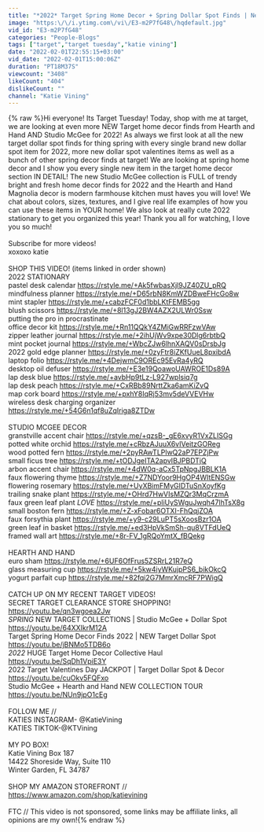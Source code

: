 ```yaml
---
title: "*2022* Target Spring Home Decor + Spring Dollar Spot Finds | New Studio McGee + Hearth and Hand 2022"
image: "https:\/\/i.ytimg.com\/vi\/E3-m2P7fG48\/hqdefault.jpg"
vid_id: "E3-m2P7fG48"
categories: "People-Blogs"
tags: ["target","target tuesday","katie vining"]
date: "2022-02-01T22:55:15+03:00"
vid_date: "2022-02-01T15:00:06Z"
duration: "PT18M37S"
viewcount: "3408"
likeCount: "404"
dislikeCount: ""
channel: "Katie Vining"
---
```

{% raw %}Hi everyone! Its Target Tuesday! Today, shop with me at target, we are looking at even more NEW Target home decor finds from Hearth and Hand AND Studio McGee for 2022! As always we first look at all the new target dollar spot finds for thing spring with every single brand new dollar spot item for 2022,  more new dollar spot valentines items as well as a bunch of other spring decor finds at target! We are looking at spring home decor and I show you every single new item in the target home decor section IN DETAIL! The new Studio McGee collection is FULL of trendy bright and fresh home decor finds for 2022 and the Hearth and Hand Magnolia decor is modern farmhouse kitchen must haves you will love! We chat about colors, sizes, textures, and I give real life examples of how you can use these items in YOUR home! We also look at really cute 2022 stationary to get you organized this year! Thank you all for watching, I love you so much!<br /><br />Subscribe for more videos!<br />xoxoxo katie<br /><br />SHOP THIS VIDEO! (items linked in order shown)<br />2022 STATIONARY <br />pastel desk calendar <a rel="nofollow" target="blank" href="https://rstyle.me/+Ak5fwbasXjl9JZ40ZU_pRQ">https://rstyle.me/+Ak5fwbasXjl9JZ40ZU_pRQ</a><br />mindfulness planner <a rel="nofollow" target="blank" href="https://rstyle.me/+D65rbN8KmWZDBweFHcGo8w">https://rstyle.me/+D65rbN8KmWZDBweFHcGo8w</a><br />mint stapler <a rel="nofollow" target="blank" href="https://rstyle.me/+cabzFCF0d1bbLKtFEMB5gg">https://rstyle.me/+cabzFCF0d1bbLKtFEMB5gg</a><br />blush scissors <a rel="nofollow" target="blank" href="https://rstyle.me/+8l13gJ2BW4AZX2ULWr0Ssw">https://rstyle.me/+8l13gJ2BW4AZX2ULWr0Ssw</a><br />putting the pro in procrastinate <br />office decor kit <a rel="nofollow" target="blank" href="https://rstyle.me/+Rn11QQkY4ZMiGwRRFzwVAw">https://rstyle.me/+Rn11QQkY4ZMiGwRRFzwVAw</a><br />zipper leather journal <a rel="nofollow" target="blank" href="https://rstyle.me/+2ihUjWv9xpe30Dlg6rbtbQ">https://rstyle.me/+2ihUjWv9xpe30Dlg6rbtbQ</a><br />mint pocket journal <a rel="nofollow" target="blank" href="https://rstyle.me/+WbcZJw6lhnXAQV0sDrsbJg">https://rstyle.me/+WbcZJw6lhnXAQV0sDrsbJg</a><br />2022 gold edge planner <a rel="nofollow" target="blank" href="https://rstyle.me/+0zyFtr8iZKfUueL8pxibdA">https://rstyle.me/+0zyFtr8iZKfUueL8pxibdA</a><br />laptop folio <a rel="nofollow" target="blank" href="https://rstyle.me/+4DejwmC9OREc95EvRa4yRQ">https://rstyle.me/+4DejwmC9OREc95EvRa4yRQ</a><br />desktop oil defuser <a rel="nofollow" target="blank" href="https://rstyle.me/+E3e19QoawoUAWROE1Ds89A">https://rstyle.me/+E3e19QoawoUAWROE1Ds89A</a><br />lap desk blue <a rel="nofollow" target="blank" href="https://rstyle.me/+avbHp9tLz-L927wplsiq7g">https://rstyle.me/+avbHp9tLz-L927wplsiq7g</a><br />lap desk peach <a rel="nofollow" target="blank" href="https://rstyle.me/+CxRBb89NrttZka6amKiZvQ">https://rstyle.me/+CxRBb89NrttZka6amKiZvQ</a><br />map cork board <a rel="nofollow" target="blank" href="https://rstyle.me/+pxhY8IqRj53mv5deVVEVHw">https://rstyle.me/+pxhY8IqRj53mv5deVVEVHw</a><br />wireless desk charging organizer <a rel="nofollow" target="blank" href="https://rstyle.me/+54G6n1qf8uZqIriga8ZTDw">https://rstyle.me/+54G6n1qf8uZqIriga8ZTDw</a><br /><br />STUDIO MCGEE DECOR <br />granstville accent chair <a rel="nofollow" target="blank" href="https://rstyle.me/+qzsB-_gE6xvyR1VxZLISGg">https://rstyle.me/+qzsB-_gE6xvyR1VxZLISGg</a><br />potted white orchid <a rel="nofollow" target="blank" href="https://rstyle.me/+cRbzAJuuX6vIVeitzGOReg">https://rstyle.me/+cRbzAJuuX6vIVeitzGOReg</a><br />wood potted fern <a rel="nofollow" target="blank" href="https://rstyle.me/+2pyRAwTLPlwQ2aP7EPZjPw">https://rstyle.me/+2pyRAwTLPlwQ2aP7EPZjPw</a><br />small ficus tree <a rel="nofollow" target="blank" href="https://rstyle.me/+tODJgeITA2apvIBJPBDTjQ">https://rstyle.me/+tODJgeITA2apvIBJPBDTjQ</a><br />arbon accent chair <a rel="nofollow" target="blank" href="https://rstyle.me/+4dW0q-aCx5TpNpgJBBLK1A">https://rstyle.me/+4dW0q-aCx5TpNpgJBBLK1A</a><br />faux flowering thyme <a rel="nofollow" target="blank" href="https://rstyle.me/+Z7NDYoor9HgOP4WItENSGw">https://rstyle.me/+Z7NDYoor9HgOP4WItENSGw</a><br />flowering rosemary <a rel="nofollow" target="blank" href="https://rstyle.me/+UyXBimFMyGIDTuSnXoyfKg">https://rstyle.me/+UyXBimFMyGIDTuSnXoyfKg</a><br />trailing snake plant <a rel="nofollow" target="blank" href="https://rstyle.me/+OHrd7HwVIsMZQr3MqCrzmA">https://rstyle.me/+OHrd7HwVIsMZQr3MqCrzmA</a><br />faux green leaf plant *LOVE* <a rel="nofollow" target="blank" href="https://rstyle.me/+pliUySWguJwqh47lhTsX8g">https://rstyle.me/+pliUySWguJwqh47lhTsX8g</a><br />small boston fern <a rel="nofollow" target="blank" href="https://rstyle.me/+Z-xFobar6OTXI-FhQqjZOA">https://rstyle.me/+Z-xFobar6OTXI-FhQqjZOA</a><br />faux forsythia plant <a rel="nofollow" target="blank" href="https://rstyle.me/+y9-c29LuPT5sXoosBzr1OA">https://rstyle.me/+y9-c29LuPT5sXoosBzr1OA</a><br />green leaf in basket <a rel="nofollow" target="blank" href="https://rstyle.me/+ed3HpVkSmSh-qu8VTFdUeQ">https://rstyle.me/+ed3HpVkSmSh-qu8VTFdUeQ</a><br />framed wall art <a rel="nofollow" target="blank" href="https://rstyle.me/+8r-FV_1gRQoYmtX_fBQekg">https://rstyle.me/+8r-FV_1gRQoYmtX_fBQekg</a><br /><br />HEARTH AND HAND <br />euro sham <a rel="nofollow" target="blank" href="https://rstyle.me/+6UF6OfFrus5ZSRrL21R7eQ">https://rstyle.me/+6UF6OfFrus5ZSRrL21R7eQ</a><br />glass measuring cup <a rel="nofollow" target="blank" href="https://rstyle.me/+5kw4iyWKujpPS6_bikOkcQ">https://rstyle.me/+5kw4iyWKujpPS6_bikOkcQ</a><br />yogurt parfait cup <a rel="nofollow" target="blank" href="https://rstyle.me/+82fqi2G7MmrXmcRF7PWigQ">https://rstyle.me/+82fqi2G7MmrXmcRF7PWigQ</a><br /><br />CATCH UP ON MY RECENT TARGET VIDEOS!<br />SECRET TARGET CLEARANCE STORE SHOPPING! <a rel="nofollow" target="blank" href="https://youtu.be/qn3wgoea2Jw">https://youtu.be/qn3wgoea2Jw</a><br />*SPRING* NEW TARGET COLLECTIONS | Studio McGee + Dollar Spot <a rel="nofollow" target="blank" href="https://youtu.be/64XXIkrM12A">https://youtu.be/64XXIkrM12A</a><br />Target Spring Home Decor Finds 2022 | NEW Target Dollar Spot <a rel="nofollow" target="blank" href="https://youtu.be/jBNMo5TDB6o">https://youtu.be/jBNMo5TDB6o</a><br />*2022* HUGE Target Home Decor Collective Haul <a rel="nofollow" target="blank" href="https://youtu.be/SqDh1VpiE3Y">https://youtu.be/SqDh1VpiE3Y</a><br />2022 Target Valentines Day JACKPOT | Target Dollar Spot &amp; Decor <a rel="nofollow" target="blank" href="https://youtu.be/cuOkv5FQFxo">https://youtu.be/cuOkv5FQFxo</a><br />Studio McGee + Hearth and Hand NEW COLLECTION TOUR <a rel="nofollow" target="blank" href="https://youtu.be/NUn9jpO1cEg">https://youtu.be/NUn9jpO1cEg</a><br /><br />FOLLOW ME //<br />KATIES INSTAGRAM- @KatieVining<br />KATIES TIKTOK-@KTVining<br /><br />MY PO BOX!<br />Katie Vining Box 187 <br />14422 Shoreside Way, Suite 110<br />Winter Garden, FL 34787<br /><br />SHOP MY AMAZON STOREFRONT //<br /><a rel="nofollow" target="blank" href="https://www.amazon.com/shop/katievining">https://www.amazon.com/shop/katievining</a><br /><br />FTC // This video is not sponsored, some links may be affiliate links, all opinions are my own!{% endraw %}
